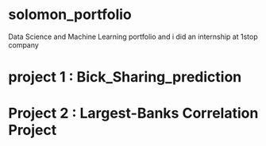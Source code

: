 # solomon_portfolio
Data Science and Machine Learning portfolio and i did an internship at 1stop company
# project 1 : Bick_Sharing_prediction
# Project 2 : Largest-Banks Correlation Project
